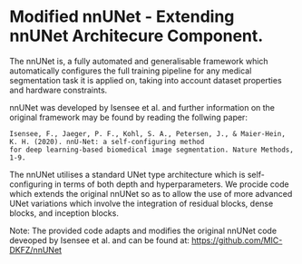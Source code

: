 # Modified nnUNet - Extending nnUNet Architecure Component.


The nnUNet is, a fully automated and generalisable framework which automatically configures the full training pipeline for any medical segmentation task it is applied on, taking into account dataset properties and hardware constraints.  

nnUNet was developed by Isensee et al. and further information on the original framework may be found by reading the follwing paper:


    Isensee, F., Jaeger, P. F., Kohl, S. A., Petersen, J., & Maier-Hein, K. H. (2020). nnU-Net: a self-configuring method 
    for deep learning-based biomedical image segmentation. Nature Methods, 1-9.

The nnUNet utilises a standard UNet type architecture which is self-configuring in terms of both depth and hyperparameters. 
We procide code which extends the original nnUNet so as to allow the use of more advanced UNet variations which involve the integration of residual blocks, dense blocks, and inception blocks. 

Note: The provided code adapts and modifies the original nnUNet code deveoped by Isensee et al. and can be found at: https://github.com/MIC-DKFZ/nnUNet

